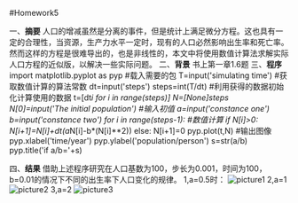 #Homework5

一、**摘要**
   人口的增减虽然是分离的事件，但是统计上满足微分方程。这也具有一定的合理性，当资源，生产力水平一定时，现有的人口必然影响出生率和死亡率。
然而这样的方程是很难导出的，也是非线性的，本文中将使用数值计算法求解实际人口方程的近似版，以解决一些实际问题。
二、**背景**
   书上第一章1.6题
三、**程序**
import matplotlib.pyplot as pyp #载入需要的包 
T=input('simulating time') #获取数值计算的算法常数
dt=input('steps')
steps=int(T/dt)   #利用获得的数据初始化计算使用的数据
t=[dt*i for i in range(steps)]
N=[None]*steps
N[0]=input('The initial population') #输入初值
a=input('constance one')
b=input('constance two')
for i in range(steps-1): #数值计算
    if N[i]>0:
       N[i+1]=N[i]+dt*(a*N[i]-b*(N[i]**2))
    else:
       N[i+1]=0 
pyp.plot(t,N) #输出图像
pyp.xlabel('time/year')
pyp.ylabel('population/person')
s=str(a/b)
pyp.title('if a/b='+s)

四、**结果**
借助上述程序研究在人口基数为100，步长为0.001，时间为100，b=0.01的情况下不同的出生率下人口变化的规律。
1,a=0.5时：
![picture1](https://raw.githubusercontent.com/Neoofchina/computationalphysics_N2013301020048/master/picture/50.jpg)
2,a=1
![picture2](https://raw.githubusercontent.com/Neoofchina/computationalphysics_N2013301020048/master/picture/100.jpg)
3,a=2
![picture3](https://raw.githubusercontent.com/Neoofchina/computationalphysics_N2013301020048/master/picture/200.jpg)
    
